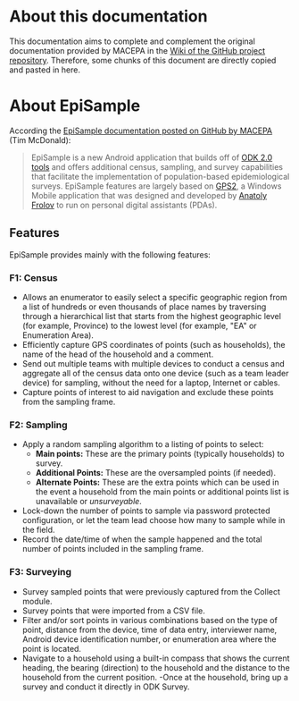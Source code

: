 # About this documentation
This documentation aims to complete and complement the original documentation
provided by MACEPA in the [Wiki of the GitHub project repository](https://github.com/MACEPA/EpiSample-Old/wiki). Therefore,
some chunks of this document are directly copied and pasted in here.

# About EpiSample
According the [EpiSample documentation posted on GitHub by MACEPA](https://github.com/MACEPA/EpiSample-Old/wiki) (Tim McDonald):

> EpiSample is a new Android application that builds off of [ODK 2.0 tools](https://opendatakit.org/use/2_0_tools/) and offers additional census,
sampling, and survey capabilities that facilitate the implementation of population-based epidemiological surveys. EpiSample features are largely based
on [GPS2](https://www.ncbi.nlm.nih.gov/pubmed/17690421), a Windows Mobile
application that was designed and developed by [Anatoly Frolov](https://www.ncbi.nlm.nih.gov/pubmed/?term=Frolov%20AS%5BAuthor%5D&cauthor=true&cauthor_uid=17690421) to run on personal digital assistants (PDAs).

## Features
EpiSample provides mainly with the following features:

### F1: Census
- Allows an enumerator to easily select a specific geographic region from a list
of hundreds or even thousands of place names by traversing through a
hierarchical list that starts from the highest geographic level (for example, Province) to the lowest level (for example, "EA" or Enumeration Area).
- Efficiently capture GPS coordinates of points (such as households), the name
of the head of the household and a comment.
- Send out multiple teams with multiple devices to conduct a census and
aggregate all of the census data onto one device (such as a team leader device)
for sampling, without the need for a laptop, Internet or cables.
- Capture points of interest to aid navigation and exclude these points from the sampling frame.

### F2: Sampling
- Apply a random sampling algorithm to a listing of points to select:
  - **Main points:** These are the primary points (typically households) to
  survey.
  - **Additional Points:** These are the oversampled points (if needed).
  - **Alternate Points:** These are the extra points which can be used in the
  event a household from the main points or additional points list is
  unavailable or *unsurveyable*.
- Lock-down the number of points to sample via password protected configuration,
or let the team lead choose how many to sample while in the field.
- Record the date/time of when the sample happened and the total number of
points included in the sampling frame.

### F3: Surveying
- Survey sampled points that were previously captured from the Collect module.
- Survey points that were imported from a CSV file.
- Filter and/or sort points in various combinations based on the type of point, distance from the device, time of data entry, interviewer name, Android device identification number, or enumeration area where the point is located.
- Navigate to a household using a built-in compass that shows the current
heading, the bearing (direction) to the household and the distance to the
household from the current position.
-Once at the household, bring up a survey and conduct it directly in ODK Survey.
